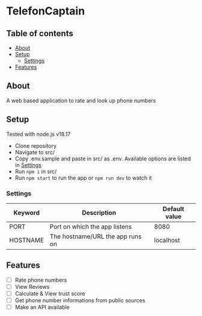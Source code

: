 # TelefonCaptain
## Table of contents
- [About](#about)
- [Setup](#setup)
    - [Settings](#settings)
- [Features](#features)

## About

A web based application to rate and look up phone numbers

## Setup

Tested with node.js v18.17

- Clone repository
- Navigate to src/
- Copy .env.sample and paste in src/ as .env. Available options are listed in [Settings](#settings)
- Run `npm i` in src/
- Run `npm start` to run the app or `npm run dev` to watch it

### Settings
| Keyword    | Description                          | Default value |
| --------   | -------                              | -------       | 
| PORT       | Port on which the app listens        | 8080          |
| HOSTNAME   | The hostname/URL the app runs on     | localhost     |


## Features

- [ ] Rate phone numbers
- [ ] View Reviews
- [ ] Calculate & View trust score
- [ ] Get phone number informations from public sources
- [ ] Make an API available